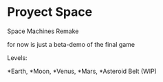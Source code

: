 # Proyect Space
Space Machines Remake

for now is just a beta-demo of the final game

Levels:

*Earth,
*Moon,
*Venus,
*Mars,
*Asteroid Belt (WIP)
